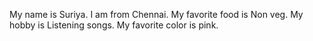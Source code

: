 My name is Suriya. I am from Chennai. My favorite food is Non veg. My hobby is Listening songs. My favorite color is pink.
